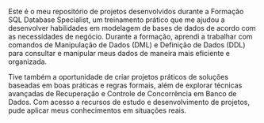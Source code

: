 Este é o meu repositório de projetos desenvolvidos durante a Formação SQL Database Specialist, um treinamento prático que me ajudou a desenvolver habilidades em modelagem de bases de dados de acordo com as necessidades de negócio. Durante a formação, aprendi a trabalhar com comandos de Manipulação de Dados (DML) e Definição de Dados (DDL) para consultar e manipular meus dados de maneira mais eficiente e organizada.

Tive também a oportunidade de criar projetos práticos de soluções baseadas em boas práticas e regras formais, além de explorar técnicas avançadas de Recuperação e Controle de Concorrência em Banco de Dados. Com acesso a recursos de estudo e desenvolvimento de projetos, pude aplicar meus conhecimentos em situações reais.
